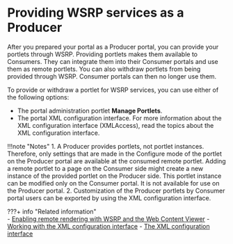 # Providing WSRP services as a Producer

After you prepared your portal as a Producer portal, you can provide your portlets through WSRP. Providing portlets makes them available to Consumers. They can integrate them into their Consumer portals and use them as remote portlets. You can also withdraw portlets from being provided through WSRP. Consumer portals can then no longer use them.

To provide or withdraw a portlet for WSRP services, you can use either of the following options:

-   The portal administration portlet **Manage Portlets**.
-   The portal XML configuration interface. For more information about the XML configuration interface \(XMLAccess\), read the topics about the XML configuration interface.

!!!note "Notes"
    1.  A Producer provides portlets, not portlet instances. Therefore, only settings that are made in the Configure mode of the portlet on the Producer portal are available at the consumed remote portlet. Adding a remote portlet to a page on the Consumer side might create a new instance of the provided portlet on the Producer side. This portlet instance can be modified only on the Consumer portal. It is not available for use on the Producer portal.
    2.  Customization of the Producer portlets by Consumer portal users can be exported by using the XML configuration interface.



???+ info "Related information"  
    -   [Enabling remote rendering with WSRP and the Web Content Viewer](../../../../../../../manage_content/wcm/wcm_content_delivery/delivering_web_content/deliver_webcontent_on_portal/enable_remote_render_wsrp/index.md)
    -   [Working with the XML configuration interface](../../../../../../../extend_dx/development_tools/portal_admin_tools/xml_config_interface/working_xml_config_interface/index.md)
    -   [The XML configuration interface](../../../../../../../extend_dx/development_tools/portal_admin_tools/xml_config_interface/index.md)

